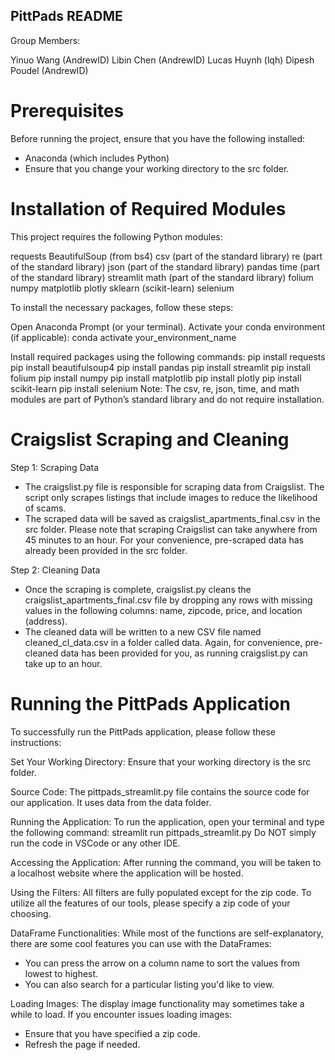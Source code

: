 ## PittPads README

Group Members:

Yinuo Wang (AndrewID)
Libin Chen (AndrewID)
Lucas Huynh (lqh)
Dipesh Poudel (AndrewID)

# Prerequisites
Before running the project, ensure that you have the following installed:
- Anaconda (which includes Python)
- Ensure that you change your working directory to the src folder.

# Installation of Required Modules
This project requires the following Python modules:

requests
BeautifulSoup (from bs4)
csv (part of the standard library)
re (part of the standard library)
json (part of the standard library)
pandas
time (part of the standard library)
streamlit
math (part of the standard library)
folium
numpy
matplotlib
plotly
sklearn (scikit-learn)
selenium

To install the necessary packages, follow these steps:

Open Anaconda Prompt (or your terminal).
Activate your conda environment (if applicable):
conda activate your_environment_name

Install required packages using the following commands:
pip install requests
pip install beautifulsoup4
pip install pandas
pip install streamlit
pip install folium
pip install numpy
pip install matplotlib
pip install plotly
pip install scikit-learn
pip install selenium
Note: The csv, re, json, time, and math modules are part of Python’s standard library and do not require installation.

# Craigslist Scraping and Cleaning
Step 1: Scraping Data
- The craigslist.py file is responsible for scraping data from Craigslist. The script only scrapes listings that include images to reduce the likelihood of scams.
- The scraped data will be saved as craigslist_apartments_final.csv in the src folder.
Please note that scraping Craigslist can take anywhere from 45 minutes to an hour.
For your convenience, pre-scraped data has already been provided in the src folder.

Step 2: Cleaning Data
- Once the scraping is complete, craigslist.py cleans the craigslist_apartments_final.csv file by dropping any rows with missing values in the following columns: name, zipcode, price, and location (address).
- The cleaned data will be written to a new CSV file named cleaned_cl_data.csv in a folder called data.
Again, for convenience, pre-cleaned data has been provided for you, as running craigslist.py can take up to an hour.

# Running the PittPads Application
To successfully run the PittPads application, please follow these instructions:

Set Your Working Directory: Ensure that your working directory is the src folder.

Source Code: The pittpads_streamlit.py file contains the source code for our application. It uses data from the data folder.

Running the Application: To run the application, open your terminal and type the following command:
streamlit run pittpads_streamlit.py
Do NOT simply run the code in VSCode or any other IDE.

Accessing the Application: After running the command, you will be taken to a localhost website where the application will be hosted.

Using the Filters: All filters are fully populated except for the zip code. To utilize all the features of our tools, please specify a zip code of your choosing.

DataFrame Functionalities: While most of the functions are self-explanatory, there are some cool features you can use with the DataFrames:
- You can press the arrow on a column name to sort the values from lowest to highest.
- You can also search for a particular listing you'd like to view.
  
Loading Images: The display image functionality may sometimes take a while to load. If you encounter issues loading images:
- Ensure that you have specified a zip code.
- Refresh the page if needed.
